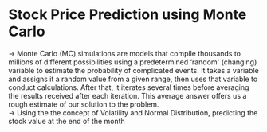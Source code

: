 # Stock Price Prediction using Monte Carlo
-> Monte Carlo (MC) simulations are models that compile thousands to millions of different possibilities using a predetermined ‘random' (changing) variable to estimate the probability of complicated events. It takes a variable and assigns it a random value from a given range, then uses that variable to conduct calculations. After that, it iterates several times before averaging the results received after each iteration. This average answer offers us a rough estimate of our solution to the problem.
<br/> -> Using the the concept of Volatility and Normal Distribution, predicting the stock value at the end of the month
